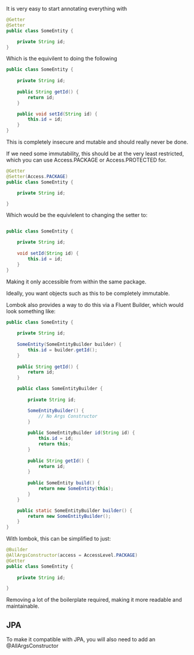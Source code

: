 It is very easy to start annotating everything with

```java
@Getter
@Setter
public class SomeEntity {

    private String id; 
}
```

Which is the equivilent to doing the following

```java
public class SomeEntity {
    
    private String id;
 
    public String getId() {
        return id;
    }

    public void setId(String id) {
        this.id = id;
    }   
}
```

This is completely insecure and mutable and should really never be done.

If we need some immutability, this should be at the very least restricted, which you can
use Access.PACKAGE or Access.PROTECTED for.

```java
@Getter
@Setter(Access.PACKAGE)
public class SomeEntity {

    private String id;

}
```

Which would be the equivlelent to changing the setter to:

```java

public class SomeEntity {

    private String id;
    
    void setId(String id) {
        this.id = id;
    }
}
```

Making it only accessible from within the same package.

Ideally, you want objects such as this to be completely immutable.

Lombok also provides a way to do this via a Fluent Builder, which would look something like:

```java
public class SomeEntity {
    
    private String id;
    
    SomeEntity(SomeEntityBuilder builder) {
        this.id = builder.getId();
    }   
    
    public String getId() {
        return id;
    }

    public class SomeEntityBuilder {
        
        private String id;

        SomeEntityBuilder() {
            // No Args Constructor    
        }       
   
        public SomeEntityBuilder id(String id) {
            this.id = id;
            return this;
        }
        
        public String getId() {
            return id;
        }
    
        public SomeEntity build() {
            return new SomeEntity(this);
        }
    }        

    public static SomeEntityBuilder builder() {
        return new SomeEntityBuilder();
    }   
}
```

With lombok, this can be simplified to just:

```java
@Builder
@AllArgsConstructor(access = AccessLevel.PACKAGE)
@Getter
public class SomeEntity {
    
    private String id;

}
```

Removing a lot of the boilerplate required, making it more readable and maintainable.

## JPA
To make it compatible with JPA, you will also need to add an @AllArgsConstructor
